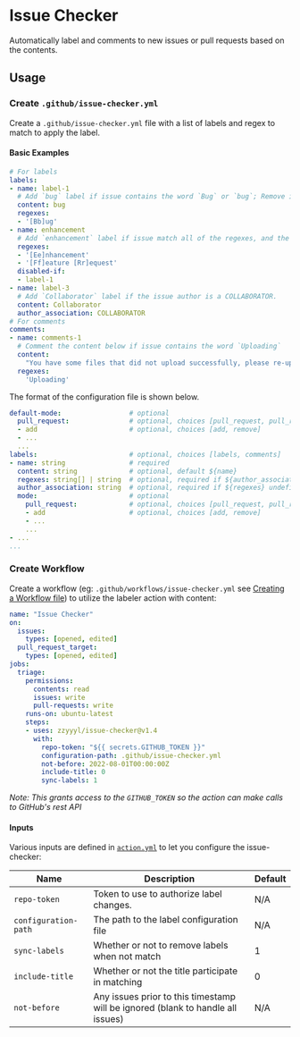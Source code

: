 # Issue Checker

Automatically label and comments to new issues or pull requests based on the contents.

## Usage

### Create `.github/issue-checker.yml`

Create a `.github/issue-checker.yml` file with a list of labels and regex to match to apply the label.

#### Basic Examples

```yaml
# For labels
labels:
- name: label-1
  # Add `bug` label if issue contains the word `Bug` or `bug`; Remove if not
  content: bug
  regexes:
  - '[Bb]ug'
- name: enhancement
  # Add `enhancement` label if issue match all of the regexes, and the label `bug` not been added to the issue; Remove if not
  regexes:
  - '[Ee]nhancement'
  - '[Ff]eature [Rr]equest'
  disabled-if:
  - label-1
- name: label-3
  # Add `Collaborator` label if the issue author is a COLLABORATOR.
  content: Collaborator
  author_association: COLLABORATOR
# For comments
comments:
- name: comments-1
  # Comment the content below if issue contains the word `Uploading`
  content:
    "You have some files that did not upload successfully, please re-upload them."
  regexes:
    'Uploading'
```

The format of the configuration file is shown below.

``` yaml
default-mode:                 # optional
  pull_request:               # optional, choices [pull_request, pull_request_target, issues, issue_comment]
  - add                       # optional, choices [add, remove]
  - ...
  ...
labels:                       # optional, choices [labels, comments]
- name: string                # required
  content: string             # optional, default ${name}
  regexes: string[] | string  # optional, required if ${author_association} undefined
  author_association: string  # optional, required if ${regexes} undefined
  mode:                       # optional
    pull_request:             # optional, choices [pull_request, pull_request_target, issues, issue_comment]
    - add                     # optional, choices [add, remove]
    - ...
    ...
- ...
...
```

### Create Workflow

Create a workflow (eg: `.github/workflows/issue-checker.yml` see [Creating a Workflow file](https://help.github.com/en/articles/configuring-a-workflow#creating-a-workflow-file)) to utilize the labeler action with content:

```yaml
name: "Issue Checker"
on:
  issues:
    types: [opened, edited]
  pull_request_target:
    types: [opened, edited]
jobs:
  triage:
    permissions:
      contents: read
      issues: write
      pull-requests: write
    runs-on: ubuntu-latest
    steps:
    - uses: zzyyyl/issue-checker@v1.4
      with:
        repo-token: "${{ secrets.GITHUB_TOKEN }}"
        configuration-path: .github/issue-checker.yml
        not-before: 2022-08-01T00:00:00Z
        include-title: 0
        sync-labels: 1
```

_Note: This grants access to the `GITHUB_TOKEN` so the action can make calls to GitHub's rest API_

#### Inputs

Various inputs are defined in [`action.yml`](action.yml) to let you configure the issue-checker:

| Name | Description | Default |
| - | - | - |
| `repo-token` | Token to use to authorize label changes. | N/A |
| `configuration-path` | The path to the label configuration file | N/A |
| `sync-labels` | Whether or not to remove labels when not match | 1 |
| `include-title` | Whether or not the title participate in matching | 0 |
| `not-before` | Any issues prior to this timestamp will be ignored (blank to handle all issues) | N/A |

